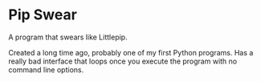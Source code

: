 # Pip Swear
A program that swears like Littlepip.

Created a long time ago, probably one of my first Python programs.  Has a really bad interface that loops once you execute the program with no command line options.